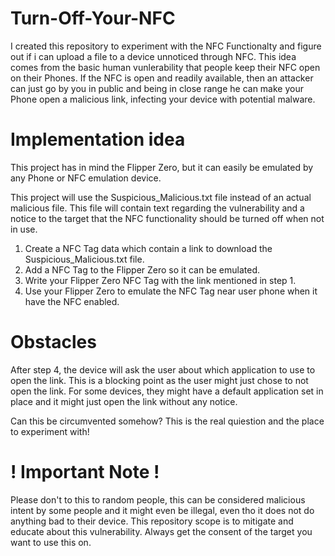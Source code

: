# Turn-Off-Your-NFC
I created this repository to experiment with the NFC Functionalty and figure out if i can upload a file to a device unnoticed through NFC.
This idea comes from the basic human vunlerability that people keep their NFC open on their Phones.
If the NFC is open and readily available, then an attacker can just go by you in public and being in close range he can make your Phone open a malicious link, infecting your device with potential malware.

# Implementation idea
This project has in mind the Flipper Zero, but it can easily be emulated by any Phone or NFC emulation device.

This project will use the Suspicious_Malicious.txt file instead of an actual malicious file. This file will contain text regarding the vulnerability and a notice to the target that the NFC functionality should be turned off when not in use.
1) Create a NFC Tag data which contain a link to download the Suspicious_Malicious.txt file.
2) Add a NFC Tag to the Flipper Zero so it can be emulated.
3) Write your Flipper Zero NFC Tag with the link mentioned in step 1.
4) Use your Flipper Zero to emulate the NFC Tag near user phone when it have the NFC enabled.

# Obstacles
After step 4, the device will ask the user about which application to use to open the link. This is a blocking point as the user might just chose to not open the link.
For some devices, they might have a default application set in place and it might just open the link without any notice.

Can this be circumvented somehow? This is the real quiestion and the place to experiment with!

# ! Important Note !

Please don't to this to random people, this can be considered malicious intent by some people and it might even be illegal, even tho it does not do anything bad to their device.
This repository scope is to mitigate and educate about this vulnerability.
Always get the consent of the target you want to use this on.
